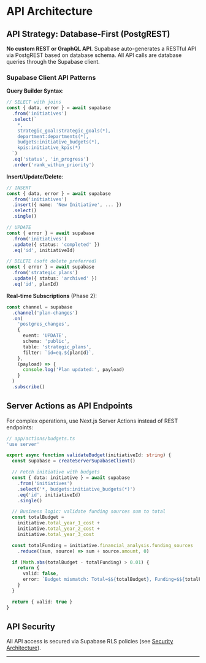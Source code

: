 # API Architecture

## API Strategy: Database-First (PostgREST)

**No custom REST or GraphQL API**. Supabase auto-generates a RESTful API via PostgREST based on database schema. All API calls are database queries through the Supabase client.

### Supabase Client API Patterns

**Query Builder Syntax**:

```typescript
// SELECT with joins
const { data, error } = await supabase
  .from('initiatives')
  .select(`
    *,
    strategic_goal:strategic_goals(*),
    department:departments(*),
    budgets:initiative_budgets(*),
    kpis:initiative_kpis(*)
  `)
  .eq('status', 'in_progress')
  .order('rank_within_priority')
```

**Insert/Update/Delete**:

```typescript
// INSERT
const { data, error } = await supabase
  .from('initiatives')
  .insert({ name: 'New Initiative', ... })
  .select()
  .single()

// UPDATE
const { error } = await supabase
  .from('initiatives')
  .update({ status: 'completed' })
  .eq('id', initiativeId)

// DELETE (soft delete preferred)
const { error } = await supabase
  .from('strategic_plans')
  .update({ status: 'archived' })
  .eq('id', planId)
```

**Real-time Subscriptions** (Phase 2):

```typescript
const channel = supabase
  .channel('plan-changes')
  .on(
    'postgres_changes',
    {
      event: 'UPDATE',
      schema: 'public',
      table: 'strategic_plans',
      filter: `id=eq.${planId}`,
    },
    (payload) => {
      console.log('Plan updated:', payload)
    }
  )
  .subscribe()
```

## Server Actions as API Endpoints

For complex operations, use Next.js Server Actions instead of REST endpoints:

```typescript
// app/actions/budgets.ts
'use server'

export async function validateBudget(initiativeId: string) {
  const supabase = createServerSupabaseClient()

  // Fetch initiative with budgets
  const { data: initiative } = await supabase
    .from('initiatives')
    .select('*, budgets:initiative_budgets(*)')
    .eq('id', initiativeId)
    .single()

  // Business logic: validate funding sources sum to total
  const totalBudget =
    initiative.total_year_1_cost +
    initiative.total_year_2_cost +
    initiative.total_year_3_cost

  const totalFunding = initiative.financial_analysis.funding_sources
    .reduce((sum, source) => sum + source.amount, 0)

  if (Math.abs(totalBudget - totalFunding) > 0.01) {
    return {
      valid: false,
      error: `Budget mismatch: Total=$${totalBudget}, Funding=$${totalFunding}`,
    }
  }

  return { valid: true }
}
```

## API Security

All API access is secured via Supabase RLS policies (see [Security Architecture](#security-architecture)).

---

